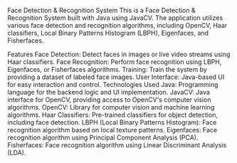 Face Detection & Recognition System
This is a Face Detection & Recognition System built with Java using JavaCV. The application utilizes various face detection and recognition algorithms, including OpenCV, Haar classifiers, Local Binary Patterns Histogram (LBPH), Eigenfaces, and Fisherfaces.

Features
Face Detection: Detect faces in images or live video streams using Haar classifiers.
Face Recognition: Perform face recognition using LBPH, Eigenfaces, or Fisherfaces algorithms.
Training: Train the system by providing a dataset of labeled face images.
User Interface: Java-based UI for easy interaction and control.
Technologies Used
Java: Programming language for the backend logic and UI implementation.
JavaCV: Java interface for OpenCV, providing access to OpenCV's computer vision algorithms.
OpenCV: Library for computer vision and machine learning algorithms.
Haar Classifiers: Pre-trained classifiers for object detection, including face detection.
LBPH (Local Binary Patterns Histogram): Face recognition algorithm based on local texture patterns.
Eigenfaces: Face recognition algorithm using Principal Component Analysis (PCA).
Fisherfaces: Face recognition algorithm using Linear Discriminant Analysis (LDA).
